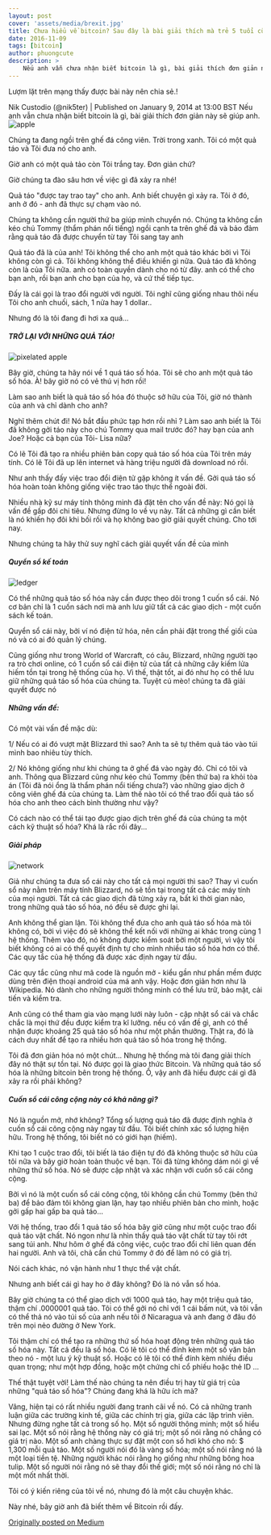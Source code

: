 ```yaml
---
layout: post
cover: 'assets/media/brexit.jpg'
title: Chưa hiểu về bitcoin? Sau đây là bài giải thích mà trẻ 5 tuổi cũng hiểu được.
date: 2016-11-09
tags: [bitcoin]
author: phuongcute
description: >
    Nếu anh vẫn chưa nhận biết bitcoin là gì, bài giải thích đơn giản này sẽ giúp anh.
---
```



Lượm lặt trên mạng thấy được bài này nên chia sẻ.!

Nik Custodio (@nik5ter) | Published on January 9, 2014 at 13:00 BST
Nếu anh vẫn chưa nhận biết bitcoin là gì, bài giải thích đơn giản này sẽ giúp anh.
![apple](/assets/images/posts/2016-09-30/apple-bitcoin.jpeg)

Chúng ta đang ngồi trên ghế đá công viên. Trời trong xanh. Tôi có một quả táo và Tôi đưa nó cho anh.

Giờ anh có một quả tảo còn Tôi trắng tay. Đơn giản chứ?

Giờ chúng ta đào sâu hơn về việc gì đã xảy ra nhé!

Quả táo "được tay trao tay" cho anh. Anh biết chuyện gì xảy ra. Tôi ở đó, anh ở đó - anh đã thực sự chạm vào nó.

Chúng ta không cần người thứ ba giúp mình chuyển nó. Chúng ta không cần kéo chú Tommy (thẩm phán nổi tiếng) ngồi cạnh ta trên ghế đá và bảo đảm rằng quả táo đã được chuyển từ tay Tôi sang tay anh

Quả táo đã là của anh! Tôi không thể cho anh một quả táo khác bởi vì Tôi không còn gì cả. Tôi không không thể điều khiển gì nữa. Quả táo đã không còn là của Tôi nữa. anh có toàn quyền dành cho nó từ đây. anh có thể cho bạn anh, rồi bạn anh cho bạn của họ, và cứ thế tiếp tục.

Đấy là cái gọi là trao đổi người với người. Tôi nghĩ cũng giống nhau thôi nếu Tôi cho anh chuối, sách, 1 nửa hay 1 dollar..

Nhưng đó là tôi đang đi hơi xa quá...

##### TRỞ LẠI VỚI NHỮNG QUẢ TÁO!
![pixelated apple](/assets/images/posts/2016-09-30/pixelated-apple.jpeg)

Bây giờ, chúng ta hãy nói về 1 quá táo số hóa. Tôi sẽ cho anh một quả táo số hóa. À! bây giờ nó có vẻ thú vị hơn rồi!

Làm sao anh biết là quả táo số hóa đó thuộc sở hữu của Tôi, giờ nó thành của anh và chỉ dành cho anh?

Nghĩ thêm chút đi! Nó bắt đầu phức tạp hơn rồi nhỉ ? Làm sao anh biết là Tôi đã không gởi táo này cho chú Tommy qua mail trước đó? hay bạn của anh Joe? Hoặc cả bạn của Tôi- Lisa nữa?

Có lẽ Tôi đã tạo ra nhiều phiên bản copy quả táo số hóa của Tôi trên máy tính. Có lẽ Tôi đã up lên internet và hàng triệu người đã download nó rồi.

Như anh thấy đấy việc trao đổi điện tử gặp không ít vấn đề. Gởi quả táo số hóa hoàn toàn không giống việc trao táo thực thể ngoài đời.

Nhiều nhà kỹ sư máy tính thông minh đã đặt tên cho vấn đề này: Nó gọi là vấn đề gấp đôi chi tiêu. Nhưng đừng lo về vụ này. Tất cả những gì cần biết là nó khiến họ đôi khi bối rối và họ không bao giờ giải quyết chúng. Cho tới nay.

Nhưng chúng ta hãy thử suy nghĩ cách giải quyết vấn đề của mình

##### Quyển sổ kế toán
![ledger](/assets/images/posts/2016-09-30/ledger.jpeg)

Có thể những quả táo số hóa này cần được theo dõi trong 1 cuốn sổ cái. Nó cơ bản chỉ là 1 cuốn sách nơi mà anh lưu giữ tất cả các giao dịch - một cuốn sách kế toán.

Quyển sổ cái này, bởi ví nó điện tử hóa, nên cần phải đặt trong thế giối của nó và có ai đó quản lý chúng.

Cũng giống như trong World of Warcraft, có câu, Blizzard, những người tạo ra trò chơi online, có 1 cuốn sổ cái điện tử của tất cả những cây kiếm lửa hiếm tồn tại trong hệ thống của họ. Vì thế, thật tốt, ai đó như họ có thể lưu giữ những quả táo số hóa của chúng ta. Tuyệt cú mèo! chúng ta đã giải quyết được nó

##### Những vấn đề:
Có một vài vấn đề mặc dù:

1/ Nếu có ai đó vượt mặt Blizzard thì sao? Anh ta sẽ tự thêm quả táo vào túi mình bao nhiêu tùy thích.

2/ Nó không giống như khi chúng ta ở ghế đá vào ngày đó. Chỉ có tôi và anh. Thông qua Blizzard cũng như kéo chú Tommy (bên thứ ba) ra khỏi tòa án (Tôi đã nói ổng là thẩm phán nổi tiếng chưa?) vào những giao dịch ở công viên ghế đá của chúng ta. Làm thế nào tôi có thể trao đổi quả táo số hóa cho anh theo cách bình thường như vậy?

Có cách nào có thể tái tạo được giao dịch trên ghế đá của chúng ta một cách kỹ thuật số hóa? Khá là rắc rối đây...

##### Giải pháp
![network](/assets/images/posts/2016-09-30/network.gif)

Giả như chúng ta đưa sổ cái này cho tất cả mọi người thì sao? Thay vì cuốn sổ này nằm trên máy tính Blizzard, nó sẽ tồn tại trong tất cả các máy tính của mọi người. Tất cả các giao dịch đã từng xảy ra, bất kì thời gian nào, trong những quả táo số hóa, nó đều sẽ được ghi lại.

Anh không thể gian lận. Tôi không thể đưa cho anh quả táo số hóa mà tôi không có, bởi vì việc đó sẽ không thể kết nối với những ai khác trong cùng 1 hệ thống.
Thêm vào đó, nó không được kiểm soát bởi một người, vì vậy tôi biết không có ai có thể quyết định tự cho mình nhiều táo số hóa hơn có thể. Các quy tắc của hệ thống đã được xác định ngay từ đầu.

Các quy tắc cũng như mã code là nguồn mở - kiểu gần như phần mềm được dùng trên điện thoại android của má anh vậy. Hoặc đơn giản hơn như là Wikipedia. Nó dành cho những người thông minh có thể lưu trữ, bảo mật, cải tiến và kiểm tra.

Anh cũng có thể tham gia vào mạng lưới này luôn - cập nhật sổ cái và chắc chắc là mọi thứ đều được kiểm tra kĩ lưỡng. nếu có vấn đề gì, anh có thể nhận được khoảng 25 quả táo số hóa như một phần thưởng. Thật ra, đó là cách duy nhất để tạo ra nhiều hơn quả táo số hóa trong hệ thống.

Tôi đã đơn giản hóa nó một chút... Nhưng hệ thống mà tôi đang giải thích đây nó thật sự tồn tại. Nó được gọi là giao thức Bitcoin. Và những quả táo số hóa là những bitcoin bên trong hệ thống. Ồ, vậy anh đã hiểu được cái gì đã xảy ra rồi phải không?

##### Cuốn sổ cái công cộng này có khả năng gì?

Nó là nguồn mở, nhớ không? Tổng số lượng quả táo đã được định nghĩa ở cuốn sổ cái công cộng này ngay từ đầu. Tôi biết chính xác số lượng hiện hữu. Trong hệ thống, tôi biết nó có giới hạn (hiếm).

Khi tạo 1 cuộc trao đổi, tôi biết là táo điện tự đó đã không thuộc sở hữu của tôi nữa và bây giờ hoàn toàn thuộc về bạn. Tôi đã từng không dám nói gì về những thứ số hóa. Nó sẽ được cập nhật và xác nhận với cuốn sổ cái công cộng.

Bởi vì nó là một cuốn sổ cái công cộng, tôi không cần chú Tommy (bên thứ ba) để bảo đảm tôi không gian lận, hay tạo nhiều phiên bản cho mình, hoặc gởi gấp hai gấp ba quả táo...

Với hệ thống, trao đổi 1 quả táo số hóa bây giờ cũng như một cuộc trao đổi quả táo vật chất. Nó ngon như là nhìn thấy quả táo vật chất từ tay tôi rớt sang túi anh. Như hôm ở ghế đá công việc, cuộc trao đổi chỉ liên quan đến hai người. Anh và tôi, chả cần chú Tommy ở đó để làm nó có giá trị.

Nói cách khác, nó vận hành như 1 thực thể vật chất.

Nhưng anh biết cái gì hay ho ở đây không? Đó là nó vẫn số hóa.

Bây giờ chúng ta có thể giao dịch với 1000 quả táo, hay một triệu quả táo, thậm chí .0000001 quả táo. Tôi có thể gởi nó chỉ với 1 cái bấm nút, và tôi vẫn có thể thả nó vào túi số của anh nếu tôi ở Nicaragua và anh đang ở đâu đó trên mọi nẻo đường ở New York.

Tôi thậm chí có thể tạo ra những thứ số hóa hoạt động trên những quả táo số hóa này. Tất cả đều là số hóa. Có lẽ tôi có thể đính kèm một số văn bản theo nó - một lưu ý kỹ thuật số. Hoặc có lẽ tôi có thể đính kèm nhiều điều quan trọng; như một hợp đồng, hoặc một chứng chỉ cổ phiếu hoặc thẻ ID ...

Thế thật tuyệt vời! Làm thế nào chúng ta nên điều trị hay từ giá trị của những "quả táo số hóa"? Chúng đang khá là hữu ích mà?

Vâng, hiện tại có rất nhiều người đang tranh cãi về nó. Có cả những tranh luận giữa các trường kinh tế, giữa các chính trị gia, giữa các lập trình viên. Nhưng đừng nghe tất cả trong số họ. Một số người thông minh; một số hiểu sai lạc. Một số nói rằng hệ thống này có giá trị; một số nói rằng nó chẳng có giá trị nào. Một số anh chàng thực sự đặt một con số hơi khó cho nó: $ 1,300 mỗi quả táo. Một số người nói đó là vàng số hóa; một số nói rằng nó là một loại tiền tệ. Những người khác nói rằng họ giống như những bông hoa tulip. Một số người nói rằng nó sẽ thay đổi thế giới; một số nói rằng nó chỉ là một mốt nhất thời.

Tôi có ý kiến ​​riêng của tôi về nó, nhưng đó là một câu chuyện khác.

Này nhé, bây giờ anh đã biết thêm về Bitcoin rồi đấy.

[Originally posted on Medium](https://medium.freecodecamp.org/explain-bitcoin-like-im-five-73b4257ac833)